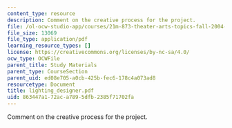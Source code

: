 ```yaml
---
content_type: resource
description: Comment on the creative process for the project.
file: /ol-ocw-studio-app/courses/21m-873-theater-arts-topics-fall-2004-january-iap-2005/863447a172aca7895dfb2385f71702fa_lighting_designer.pdf
file_size: 13069
file_type: application/pdf
learning_resource_types: []
license: https://creativecommons.org/licenses/by-nc-sa/4.0/
ocw_type: OCWFile
parent_title: Study Materials
parent_type: CourseSection
parent_uid: ed08e705-a0cb-425b-fec6-178c4a073ad8
resourcetype: Document
title: lighting_designer.pdf
uid: 863447a1-72ac-a789-5dfb-2385f71702fa
---
```

Comment on the creative process for the project.